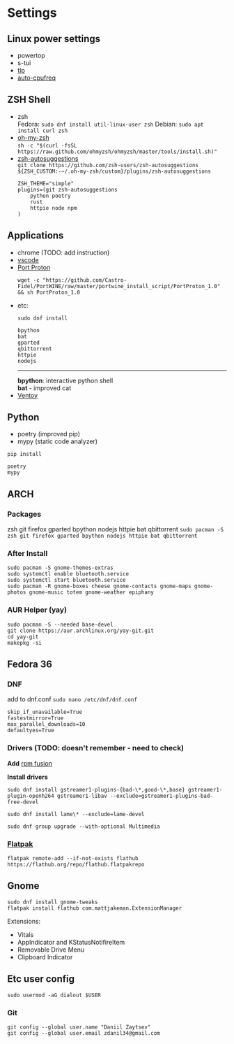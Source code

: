 # **Settings**

## Linux power settings

- powertop
- s-tui
- [tlp](https://linrunner.de/tlp/index.html)
- [auto-cpufreq](https://github.com/AdnanHodzic/auto-cpufreq)

## ZSH Shell
- zsh  
  Fedora: `sudo dnf install util-linux-user zsh`
  Debian: `sudo apt install curl zsh`
- [oh-my-zsh](https://ohmyz.sh/)  
  `sh -c "$(curl -fsSL https://raw.github.com/ohmyzsh/ohmyzsh/master/tools/install.sh)"`
- [zsh-autosuggestions](https://github.com/zsh-users/zsh-autosuggestions)  
  `git clone https://github.com/zsh-users/zsh-autosuggestions ${ZSH_CUSTOM:-~/.oh-my-zsh/custom}/plugins/zsh-autosuggestions`
  ```
  ZSH_THEME="simple"
  plugins=(git zsh-autosuggestions
      python poetry
      rust
      httpie node npm
  )
  ```

## Applications
- chrome (TODO: add instruction)
- [vscode](https://code.visualstudio.com/docs/setup/linux)
- [Port Proton](https://portwine-linux.ru/port-proton-linux/)
  ```
  wget -c "https://github.com/Castro-Fidel/PortWINE/raw/master/portwine_install_script/PortProton_1.0" && sh PortProton_1.0
  ```
- etc:
  ```
  sudo dnf install

  bpython 
  bat
  gparted
  qbittorrent
  httpie
  nodejs
  ```
  <!-- <hr> -->
  <!-- <b>bpython</b>: interactive python shell<br> -->
  <!-- <b>bat</b>: improved cat -->
  ---
  **bpython**: interactive python shell  
  **bat** - improved cat
- [Ventoy](https://www.ventoy.net/en/index.html)


## Python

- poetry (improved pip)
- mypy (static code analyzer)

```
pip install

poetry 
mypy
```

## ARCH

### Packages
zsh git firefox gparted bpython nodejs httpie bat qbittorrent
`sudo pacman -S zsh git firefox gparted bpython nodejs httpie bat qbittorrent`

### After Install
```
sudo pacman -S gnome-themes-extras 
sudo systemctl enable bluetooth.service
sudo systemctl start bluetooth.service
sudo pacman -R gnome-boxes cheese gnome-contacts gnome-maps gnome-photos gnome-music totem gnome-weather epiphany
```

### AUR Helper (yay)
```
sudo pacman -S --needed base-devel
git clone https://aur.archlinux.org/yay-git.git
cd yay-git
makepkg -si
```

## Fedora 36

### DNF 
add to dnf.conf `sudo nano /etc/dnf/dnf.conf`
```
skip_if_unavailable=True
fastestmirror=True 
max_parallel_downloads=10 
defaultyes=True
```


### Drivers (TODO: doesn't remember - need to check)
**Add** [rpm fusion](https://rpmfusion.org/)  

**Install drivers**
```
sudo dnf install gstreamer1-plugins-{bad-\*,good-\*,base} gstreamer1-plugin-openh264 gstreamer1-libav --exclude=gstreamer1-plugins-bad-free-devel

sudo dnf install lame\* --exclude=lame-devel

sudo dnf group upgrade --with-optional Multimedia
```

### [Flatpak](https://flatpak.org/)

```
flatpak remote-add --if-not-exists flathub https://flathub.org/repo/flathub.flatpakrepo
```

## Gnome

```console
sudo dnf install gnome-tweaks
flatpak install flathub com.mattjakeman.ExtensionManager
```
Extensions:
- Vitals
- AppIndicator and KStatusNotifireItem
- Removable Drive Menu
- Clipboard Indicator
  

## Etc user config

```
sudo usermod -aG dialout $USER
```

### Git
```
git config --global user.name "Daniil Zaytsev"
git config --global user.email zdanil34@gmail.com
```
<!-- git config --global credential.helper cache
git config --global credential.helper "cache --timeout=3600" -->

